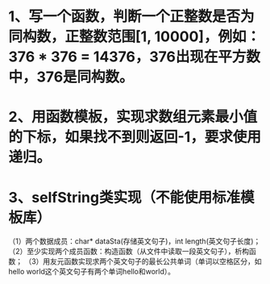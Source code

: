 # 1、写一个函数，判断一个正整数是否为同构数，正整数范围[1, 10000]，例如：376 * 376 = 14376，376出现在平方数中，376是同构数。
# 2、用函数模板，实现求数组元素最小值的下标，如果找不到则返回-1，要求使用递归。
# 3、selfString类实现（不能使用标准模板库）
（1）两个数据成员：char* dataSta(存储英文句子)，int length(英文句子长度)；
（2）至少实现两个成员函数：构造函数（从文件中读取一段英文句子），析构函数；
（3）用友元函数实现求两个英文句子的最长公共单词（单词以空格区分，如hello world这个英文句子有两个单词hello和world）。